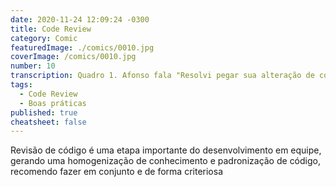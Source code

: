 ```yaml
---
date: 2020-11-24 12:09:24 -0300
title: Code Review
category: Comic
featuredImage: ./comics/0010.jpg
coverImage: /comics/0010.jpg
number: 10
transcription: Quadro 1. Afonso fala "Resolvi pegar sua alteração de código para revisar, só uma dúvida". Quadro 2. Msone animada Afonso fala "Você quer que eu aprove?". Quadro 3. Msone chocada Afonso fala "Ou realmente aponte todas as melhoras que você precisa fazer?".
tags:
  - Code Review
  - Boas práticas
published: true
cheatsheet: false
---
```


Revisão de código é uma etapa importante do desenvolvimento em equipe, gerando uma homogenização de conhecimento e padronização de código, recomendo fazer em conjunto e de forma criteriosa
